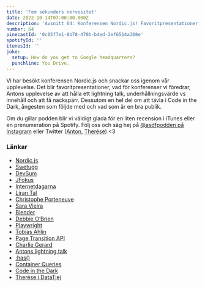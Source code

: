 ```yaml
---
title: 'Fem sekunders nervositet'
date: 2022-10-14T07:00:00.000Z
description: 'Avsnitt 64: Konferensen Nordic.js! Favoritpresentationer, att hålla ett lightning talk, nackspärr, Code in the Dark och mycket annat!'
number: 64
pinecastId: '0c05f7e1-8b78-470b-b4ed-2ef6514a308e'
spotifyId: ''
itunesId: ''
joke:
  setup: How do you get to Google headquarters?
  punchline: You Drive.
---
```


Vi har besökt konferensen Nordic.js och snackar oss igenom vår upplevelse. Det blir favoritpresentationer, vad för konferenser vi föredrar, Antons upplevelse av att hålla ett lightning talk, underhållningsvärde vs innehåll och att få nackspärr. Dessutom en hel del om att tävla i Code in the Dark, ångesten som följde med och vad som är en bra publik.

Om du gillar podden blir vi väldigt glada för en liten recension i iTunes eller en prenumeration på Spotify. Följ oss och säg hej på [@asdfpodden på Instagram](https://www.instagram.com/asdfpodden/) eller Twitter ([Anton](https://twitter.com/Awnton), [Therése](https://twitter.com/tkomstadius)) &lt;3

### Länkar

- [Nordic.js](https://nordicjs.com)
- [Swetugg](https://swetugg.se/sthlm-2023)
- [DevSum](https://www.devsum.se)
- [JFokus](https://www.jfokus.se)
- [Internetdagarna](https://internetdagarna.se/)
- [Liran Tal](https://www.lirantal.com)
- [Christophe Porteneuve](https://twitter.com/porteneuve)
- [Sara Vieira](https://iamsaravieira.com)
- [Blender](https://www.blender.org)
- [Debbie O’Brien](https://debbie.codes)
- [Playwright](https://playwright.dev)
- [Tobias Ahlin](https://tobiasahlin.com)
- [Page Transition API](https://developer.chrome.com/blog/shared-element-transitions-for-spas/)
- [Charlie Gerard](https://charliegerard.dev)
- [Antons lightning talk](https://youtu.be/D87jMLjYWiE?t=19225)
- [:has()](https://developer.mozilla.org/en-US/docs/Web/CSS/:has)
- [Container Queries](https://developer.mozilla.org/en-US/docs/Web/CSS/CSS_Container_Queries)
- [Code in the Dark](http://codeinthedark.com)
- [Therése i DataTjej](https://shows.acast.com/datatjej-podcast/episodes/frontend-frontend-frontend)
